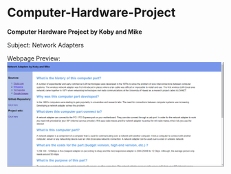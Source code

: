 # Computer-Hardware-Project
**Computer Hardware Project by Koby and Mike**
<br>

Subject: Network Adapters
<br>

Webpage Preview:
<img src="https://github.com/kwood3/Computer-Hardware-Project/blob/testingBranch/webpageScreenshot.PNG?raw=true" alt="webpageScreenshot"/>
